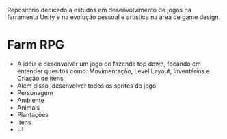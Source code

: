 Repositório dedicado a estudos em desenvolvimento de jogos na ferramenta Unity e na evolução pessoal e artistica na área de game design.


# Farm RPG 
- A idéia é desenvolver um jogo de fazenda top down, focando em entender quesitos como: Movimentação, Level Layout, Inventários e Criação de itens
- Além disso, desenvolver todos os sprites do jogo:
- Personagem
- Ambiente
- Animais
- Plantações
- Itens
- UI
